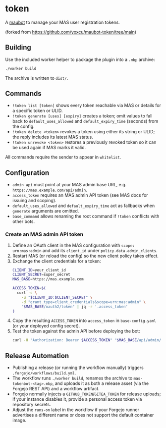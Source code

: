 # token
A [maubot](https://github.com/maubot/maubot) to manage your MAS user registration tokens.

(forked from https://github.com/yoxcu/maubot-token/tree/main)

## Building

Use the included worker helper to package the plugin into a `.mbp` archive:

```bash
./worker build
```

The archive is written to `dist/`.

## Commands

- `!token list [token]` shows every token reachable via MAS or details for a specific token or ULID.
- `!token generate [uses] [expiry]` creates a token; omit values to fall back to `default_uses_allowed` and `default_expiry_time` (seconds) from the config.
- `!token delete <token>` revokes a token using either its string or ULID; the reply includes its latest MAS status.
- `!token unrevoke <token>` restores a previously revoked token so it can be used again if MAS marks it valid.

All commands require the sender to appear in `whitelist`.

## Configuration

- `admin_api` must point at your MAS admin base URL, e.g. `https://mas.example.com/api/admin`.
- `access_token` requires an MAS admin API token (see MAS docs for issuing and scoping).
- `default_uses_allowed` and `default_expiry_time` act as fallbacks when `generate` arguments are omitted.
- `base_command` allows renaming the root command if `!token` conflicts with other bots.

### Create an MAS admin API token

1. Define an OAuth client in the MAS configuration with `scope: urn:mas:admin` and add its `client_id` under `policy.data.admin_clients`.  
2. Restart MAS (or reload the config) so the new client policy takes effect.  
3. Exchange the client credentials for a token:
   ```bash
   CLIENT_ID=your_client_id
   CLIENT_SECRET=super_secret
   MAS_BASE=https://mas.example.com

   ACCESS_TOKEN=$(
     curl -s \
       -u "$CLIENT_ID:$CLIENT_SECRET" \
       -d "grant_type=client_credentials&scope=urn:mas:admin" \
       "$MAS_BASE/oauth2/token" | jq -r '.access_token'
   )
   ```
4. Copy the resulting `ACCESS_TOKEN` into `access_token` in `base-config.yaml` (or your deployed config secret).
5. Test the token against the admin API before deploying the bot:
   ```bash
   curl -H "Authorization: Bearer $ACCESS_TOKEN" "$MAS_BASE/api/admin/v1/user-registration-tokens"
   ```

## Release Automation

- Publishing a release (or running the workflow manually) triggers `.forgejo/workflows/build.yml`.
- The workflow runs `./worker build`, renames the archive to `mas-tokenbot-<tag>.mbp`, and uploads it as both a release asset (via the Forgejo REST API) and a workflow artifact.
- Forgejo normally injects a `GITHUB_TOKEN`/`GITEA_TOKEN` for release uploads; if your instance disables it, provide a personal access token via repository secrets.
- Adjust the `runs-on` label in the workflow if your Forgejo runner advertises a different name or does not support the default container image.
